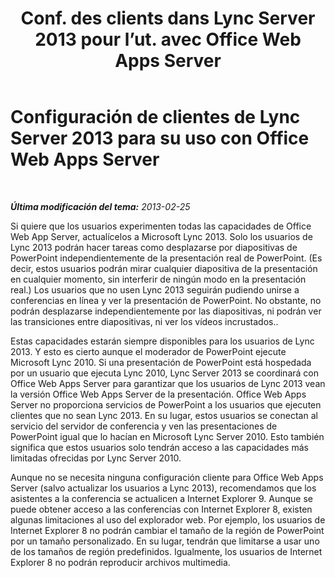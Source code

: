 ﻿---
title: "Conf. des clients dans Lync Server 2013 pour l’ut. avec Office Web Apps Server"
TOCTitle: Configuración de clientes para su uso con Office Web Apps Server
ms:assetid: e5eaead7-0b32-42fb-97eb-ca203af59a9d
ms:mtpsurl: https://technet.microsoft.com/es-es/library/JJ205339(v=OCS.15)
ms:contentKeyID: 48276983
ms.date: 01/07/2017
mtps_version: v=OCS.15
ms.translationtype: HT
---

# Configuración de clientes de Lync Server 2013 para su uso con Office Web Apps Server

 

_**Última modificación del tema:** 2013-02-25_

Si quiere que los usuarios experimenten todas las capacidades de Office Web App Server, actualícelos a Microsoft Lync 2013. Solo los usuarios de Lync 2013 podrán hacer tareas como desplazarse por diapositivas de PowerPoint independientemente de la presentación real de PowerPoint. (Es decir, estos usuarios podrán mirar cualquier diapositiva de la presentación en cualquier momento, sin interferir de ningún modo en la presentación real.) Los usuarios que no usen Lync 2013 seguirán pudiendo unirse a conferencias en línea y ver la presentación de PowerPoint. No obstante, no podrán desplazarse independientemente por las diapositivas, ni podrán ver las transiciones entre diapositivas, ni ver los vídeos incrustados..

Estas capacidades estarán siempre disponibles para los usuarios de Lync 2013. Y esto es cierto aunque el moderador de PowerPoint ejecute Microsoft Lync 2010. Si una presentación de PowerPoint está hospedada por un usuario que ejecuta Lync 2010, Lync Server 2013 se coordinará con Office Web Apps Server para garantizar que los usuarios de Lync 2013 vean la versión Office Web Apps Server de la presentación. Office Web Apps Server no proporciona servicios de PowerPoint a los usuarios que ejecuten clientes que no sean Lync 2013. En su lugar, estos usuarios se conectan al servicio del servidor de conferencia y ven las presentaciones de PowerPoint igual que lo hacían en Microsoft Lync Server 2010. Esto también significa que estos usuarios solo tendrán acceso a las capacidades más limitadas ofrecidas por Lync Server 2010.

Aunque no se necesita ninguna configuración cliente para Office Web Apps Server (salvo actualizar los usuarios a Lync 2013), recomendamos que los asistentes a la conferencia se actualicen a Internet Explorer 9. Aunque se puede obtener acceso a las conferencias con Internet Explorer 8, existen algunas limitaciones al uso del explorador web. Por ejemplo, los usuarios de Internet Explorer 8 no podrán cambiar el tamaño de la región de PowerPoint por un tamaño personalizado. En su lugar, tendrán que limitarse a usar uno de los tamaños de región predefinidos. Igualmente, los usuarios de Internet Explorer 8 no podrán reproducir archivos multimedia.


